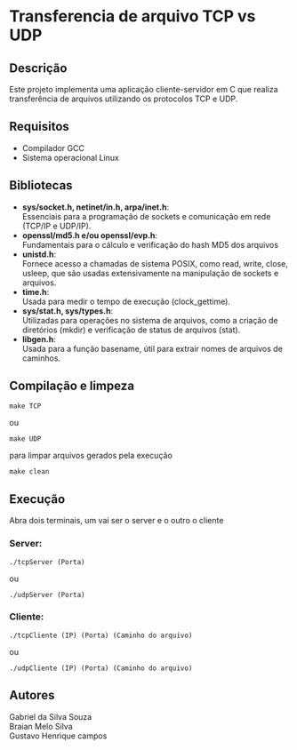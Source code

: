 # Transferencia de arquivo TCP vs UDP

## Descrição 
Este projeto implementa uma aplicação cliente-servidor em C que realiza transferência de arquivos utilizando os protocolos TCP e UDP.

## Requisitos 
* Compilador GCC
* Sistema operacional Linux

## Bibliotecas

* **sys/socket.h, netinet/in.h, arpa/inet.h**: <br>
Essenciais para a programação de sockets e comunicação em rede (TCP/IP e UDP/IP).
* **openssl/md5.h e/ou openssl/evp.h**: <br>
Fundamentais para o cálculo e verificação do hash MD5 dos arquivos
* **unistd.h**: <br>Fornece acesso a chamadas de sistema POSIX, como read, write, close, usleep, que são usadas extensivamente na manipulação de sockets e arquivos.
* **time.h**: <br>Usada para medir o tempo de execução (clock_gettime).
* **sys/stat.h, sys/types.h**:<br> Utilizadas para operações no sistema de arquivos, como a criação de diretórios (mkdir) e verificação de status de arquivos (stat).
* **libgen.h**: <br>Usada para a função basename, útil para extrair nomes de arquivos de caminhos.


## Compilação e limpeza
    make TCP
ou
  
    make UDP

para limpar arquivos gerados pela execução
    
    make clean
## Execução

Abra dois terminais, um vai ser o server e o outro o cliente 
### Server:
    ./tcpServer (Porta)
ou
    
    ./udpServer (Porta)

### Cliente:
    ./tcpCliente (IP) (Porta) (Caminho do arquivo)
ou

    ./udpCliente (IP) (Porta) (Caminho do arquivo)

## Autores 
Gabriel da Silva Souza \
Braian Melo Silva \
Gustavo Henrique campos